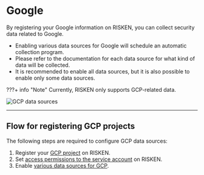 # Google

By registering your Google information on RISKEN, you can collect security data related to Google.

- Enabling various data sources for Google will schedule an automatic collection program.
- Please refer to the documentation for each data source for what kind of data will be collected.
- It is recommended to enable all data sources, but it is also possible to enable only some data sources.

???+ info "Note"
    Currently, RISKEN only supports GCP-related data.

![GCP data sources](/img/google/gcp_datasource_list.png)

---

## Flow for registering GCP projects

The following steps are required to configure GCP data sources:

1. Register your [GCP project](/google/overview_gcp/) on RISKEN.
2. Set [access permissions to the service account](/google/overview_sa/) on RISKEN.
3. Enable [various data sources for GCP](/google/overview_datasource/).
